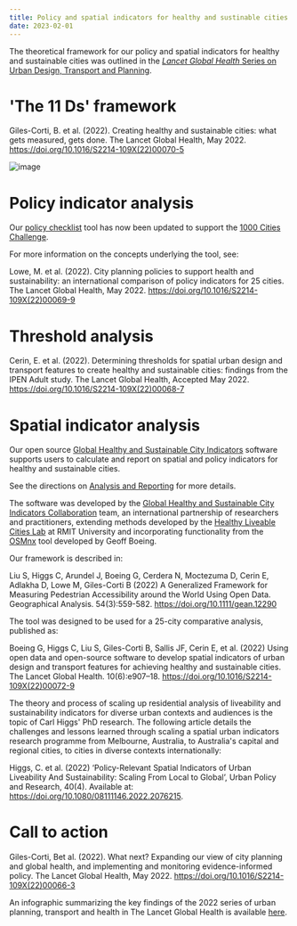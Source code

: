 ```yaml
---
title: Policy and spatial indicators for healthy and sustinable cities
date: 2023-02-01
---
```

The theoretical framework for our policy and spatial indicators for healthy and sustainable cities was outlined in the [*Lancet Global Health* Series on Urban Design, Transport and Planning](https://www.thelancet.com/series/urban-design-2022).

# 'The 11 Ds' framework
Giles-Corti, B. et al. (2022). Creating healthy and sustainable cities: what gets measured, gets done. The Lancet Global Health, May 2022. https://doi.org/10.1016/S2214-109X(22)00070-5

![image](https://ars.els-cdn.com/content/image/1-s2.0-S2214109X22000663-gr1.jpg)

# Policy indicator analysis
Our [policy checklist](../resources/gohsc-policy-indicator-checklist.xlsx) tool has now been updated to support the [1000 Cities Challenge](https://www.healthysustainablecities.org/1000cities).

For more information on the concepts underlying the tool, see:

Lowe, M. et al. (2022). City planning policies to support health and sustainability: an international comparison of policy indicators for 25 cities. The Lancet Global Health, May 2022. https://doi.org/10.1016/S2214-109X(22)00069-9


# Threshold analysis
Cerin, E. et al. (2022). Determining thresholds for spatial urban design and transport features to create healthy and sustainable cities: findings from the IPEN Adult study. The Lancet Global Health, Accepted May 2022. https://doi.org/10.1016/S2214-109X(22)00068-7

# Spatial indicator analysis
Our open source [Global Healthy and Sustainable City Indicators](https://github.com/healthysustainablecities/global-indicators) software supports users to calculate and report on spatial and policy indicators for healthy and sustainable cities.  

See the directions on [Analysis and Reporting](../software/) for more details.

The software was developed by the [Global Healthy and Sustainable City Indicators Collaboration](https://www.healthysustainablecities.org/about#team) team, an international partnership of researchers and practitioners, extending methods developed by the [Healthy Liveable Cities Lab](https://cur.org.au/research-programs/healthy-liveable-cities-group/) at RMIT University and incorporating functionality from the [OSMnx](https://github.com/gboeing/osmnx) tool developed by Geoff Boeing.

Our framework is described in:

Liu S, Higgs C, Arundel J, Boeing G, Cerdera N, Moctezuma D, Cerin E, Adlakha D, Lowe M, Giles-Corti B (2022) A Generalized Framework for Measuring Pedestrian Accessibility around the World Using Open Data. Geographical Analysis. 54(3):559-582. https://doi.org/10.1111/gean.12290

The tool was designed to be used for a 25-city comparative analysis, published as:

Boeing G, Higgs C, Liu S, Giles-Corti B, Sallis JF, Cerin E, et al. (2022) Using open data and open-source software to develop spatial indicators of urban design and transport features for achieving healthy and sustainable cities. The Lancet Global Health. 10(6):e907–18. https://doi.org/10.1016/S2214-109X(22)00072-9

The theory and process of scaling up residential analysis of liveability and sustainability indicators for diverse urban contexts and audiences is the topic of Carl Higgs' PhD research.  The following article details the challenges and lessons learned through scaling a spatial urban indicators research programme from Melbourne, Australia, to Australia's capital and regional cities, to cities in diverse contexts internationally:

Higgs, C. et al. (2022) ‘Policy-Relevant Spatial Indicators of Urban Liveability And Sustainability: Scaling From Local to Global’, Urban Policy and Research, 40(4). Available at: https://doi.org/10.1080/08111146.2022.2076215.

# Call to action
Giles-Corti, Bet al. (2022). What next? Expanding our view of city planning and global health, and implementing and monitoring evidence-informed policy. The Lancet Global Health, May 2022. https://doi.org/10.1016/S2214-109X(22)00066-3

An infographic summarizing the key findings of the 2022 series of urban planning, transport and health in The Lancet Global Health is available [here](https://www.thelancet.com/pb-assets/Lancet/infographics/urban-design-2022/urban-design-2022.pdf).
